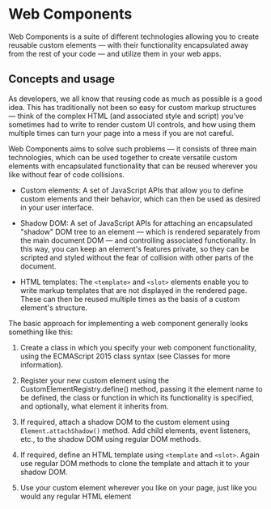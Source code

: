 # Web Components

Web Components is a suite of different technologies allowing you to create reusable custom elements — with their functionality encapsulated away from the rest of your code — and utilize them in your web apps.

## Concepts and usage

As developers, we all know that reusing code as much as possible is a good idea. This has traditionally not been so easy for custom markup structures — think of the complex HTML (and associated style and script) you've sometimes had to write to render custom UI controls, and how using them multiple times can turn your page into a mess if you are not careful.

Web Components aims to solve such problems — it consists of three main technologies, which can be used together to create versatile custom elements with encapsulated functionality that can be reused wherever you like without fear of code collisions.

- Custom elements: A set of JavaScript APIs that allow you to define custom elements and their behavior, which can then be used as desired in your user interface.

- Shadow DOM: A set of JavaScript APIs for attaching an encapsulated "shadow" DOM tree to an element — which is rendered separately from the main document DOM — and controlling associated functionality. In this way, you can keep an element's features private, so they can be scripted and styled without the fear of collision with other parts of the document.

- HTML templates: The `<template>` and `<slot>` elements enable you to write markup templates that are not displayed in the rendered page. These can then be reused multiple times as the basis of a custom element's structure.

The basic approach for implementing a web component generally looks something like this:

1. Create a class in which you specify your web component functionality, using the ECMAScript 2015 class syntax (see Classes for more information). 

2. Register your new custom element using the CustomElementRegistry.define() method, passing it the element name to be defined, the class or function in which its functionality is specified, and optionally, what element it inherits from.

3. If required, attach a shadow DOM to the custom element using `Element.attachShadow()` method. Add child elements, event listeners, etc., to the shadow DOM using regular DOM methods.

4. If required, define an HTML template using `<template` and `<slot>`. Again use regular DOM methods to clone the template and attach it to your shadow DOM.

5. Use your custom element wherever you like on your page, just like you would any regular HTML element